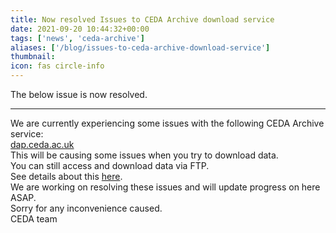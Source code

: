 ```yaml
---
title: Now resolved Issues to CEDA Archive download service
date: 2021-09-20 10:44:32+00:00
tags: ['news', 'ceda-archive']
aliases: ['/blog/issues-to-ceda-archive-download-service']
thumbnail: 
icon: fas circle-info
---
```


The below issue is now resolved. 




---



We are currently experiencing some issues with the following CEDA Archive service:  
[dap.ceda.ac.uk](https://dap.ceda.ac.uk/)  
This will be causing some issues when you try to download data.  
You can still access and download data via FTP.  
See details about this [here](https://help.ceda.ac.uk/article/99-download-data-from-ceda-archives).  
We are working on resolving these issues and will update progress on here ASAP.  
Sorry for any inconvenience caused.  
CEDA team


